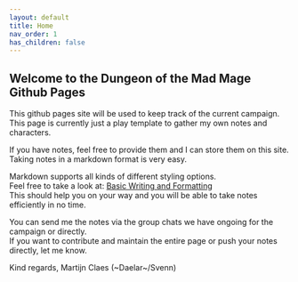 ```yaml
---
layout: default
title: Home
nav_order: 1
has_children: false
---
```


## Welcome to the Dungeon of the Mad Mage Github Pages

This github pages site will be used to keep track of the current campaign.  
This page is currently just a play template to gather my own notes and characters.

If you have notes, feel free to provide them and I can store them on this site.  
Taking notes in a markdown format is very easy.

Markdown supports all kinds of different styling options.  
Feel free to take a look at: [Basic Writing and Formatting](https://docs.github.com/en/github/writing-on-github/basic-writing-and-formatting-syntax)  
This should help you on your way and you will be able to take notes efficiently in no time.

You can send me the notes via the group chats we have ongoing for the campaign or directly.  
If you want to contribute and maintain the entire page or push your notes directly, let me know.

Kind regards,
Martijn Claes (~Daelar~/Svenn)
